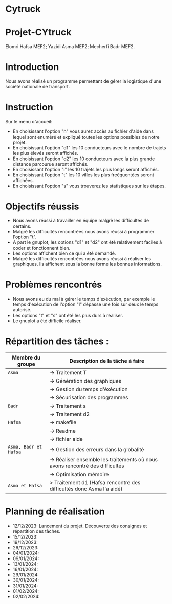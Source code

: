 # Cytruck

# Projet-CYtruck
Elomri Hafsa MEF2; Yazidi Asma MEF2; Mecherfi Badr MEF2.

# Introduction
Nous avons réalisé un programme permettant de gérer la logistique d'une société nationale de transport.

# Instruction
Sur le menu d'accueil: 
- En choisissant l'option "h" vous aurez accès au fichier d'aide dans lequel sont enuméré et expliqué toutes les options possibles de notre projet.
- En choisissant l'option "d1" les 10 conducteurs avec le nombre de trajets les plus élevés seront affichés.
- En choisissant l'option "d2" les 10 conducteurs avec la plus grande distance parcourue seront affichés.
- En choisissant l'option "l" les 10 trajets les plus longs seront affichés.
- En choisissant l'option "t" les 10 villes les plus freéquentées seront affichées.
- En choisissant l'option "s" vous trouverez les statistiques sur les étapes.


# Objectifs réussis
- Nous avons réussi à travailler en équipe malgrè les difficultés de certains.
- Malgré les difficultés rencontrées nous avons réussi à programmer l'option "t".
- A part le gnuplot, les options "d1" et "d2" ont été relativement faciles à coder et fonctionnent bien.
- Les options affichent bien ce qui a été demandé.
- Malgré les difficultés rencontrées nous avons réussi à réaliser les graphiques. Ils affichent sous la bonne forme les bonnes informations.



# Problèmes rencontrés
- Nous avons eu du mal à gérer le temps d'exécution, par exemple le temps d'exécution de l'option "l" dépasse une fois sur deux le temps autorisé.
- Les options "t" et "s" ont été les plus durs à réaliser.
- Le gnuplot a été difficile réaliser.

# Répartition des tâches :

| Membre du groupe                                                | Description de la tâche à faire                  |
| ----------------------------------------------------            | ------------------------------------             |
| `Asma`                                                          | -> Traitement T                                           
|                                                                 | -> Génération des graphiques  
|                                                                 | -> Gestion du temps d'éxécution
|                                                                 | -> Sécurisation des programmes                  
| `Badr`                                                          | -> Traitement s
|                                                                 | -> Traitement d2 
| `Hafsa`                                                         | -> makefile
|                                                                 | -> Readme
|                                                                 | -> fichier aide
| `Asma, Badr et Hafsa`                                           | -> Gestion des erreurs dans la globalité
|                                                                 | -> Réaliser ensemble les traitements où nous avons rencontré des difficultés
|                                                                 | -> Optimisation mémoire
|`Asma et Hafsa`                                                  | > Traitement d1 (Hafsa rencontre des difficultés donc Asma l'a aidé) 




# Planning de réalisation
- 12/12/2023: Lancement du projet. Découverte des consignes et répartition des tâches.
- 15/12/2023: 
- 19/12/2023:
- 26/12/2023:
- 04/01/2024:
- 09/01/2024:
- 13/01/2024:
- 16/01/2024:
- 29/01/2024:
- 30/01/2024:
- 31/01/2024:
- 01/02/2024:
- 02/02/2024:








































